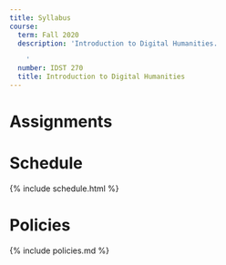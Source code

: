 ```yaml
---
title: Syllabus
course:
  term: Fall 2020
  description: 'Introduction to Digital Humanities.

    '
  number: IDST 270
  title: Introduction to Digital Humanities
---
```


# Assignments

# Schedule

{% include schedule.html %}

# Policies

{% include policies.md %}
